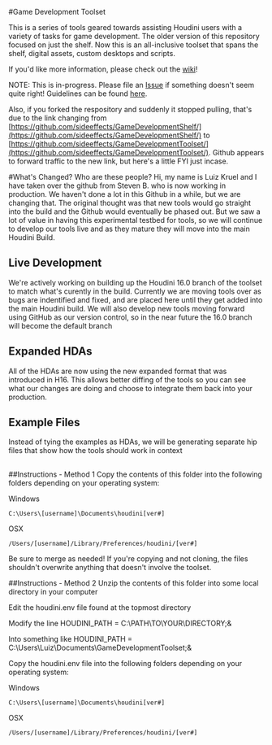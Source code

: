 #Game Development Toolset

This is a series of tools geared towards assisting Houdini users with a variety of tasks for game development. The older version of this repository focused on just the shelf. Now this is an all-inclusive toolset that spans the shelf, digital assets, custom desktops and scripts.

If you'd like more information, please check out the [wiki](https://github.com/sideeffects/GameDevelopmentToolset/wiki)!

NOTE: This is in-progress. Please file an [Issue](https://github.com/sideeffects/GameDevelopmentToolset/issues) if something doesn't seem quite right! Guidelines can be found [here](https://github.com/sideeffects/GameDevelopmentToolset/wiki/How-to-contribute!).

Also, if you forked the respository and suddenly it stopped pulling, that's due to the link changing from [https://github.com/sideeffects/GameDevelopmentShelf/](https://github.com/sideeffects/GameDevelopmentShelf/) to [https://github.com/sideeffects/GameDevelopmentToolset/](https://github.com/sideeffects/GameDevelopmentToolset/). Github appears to forward traffic to the new link, but here's a little FYI just incase.

#What's Changed? Who are these people? 
Hi, my name is Luiz Kruel and I have taken over the github from Steven B. who is now working in production. We haven't done a lot in this Github in a while, but we are changing that. The original thought was that new tools would go straight into the build and the Github would eventually be phased out. 
But we saw a lot of value in having this experimental testbed for tools, so we will continue to develop our tools live and as they mature they will move into the main Houdini Build. 


## Live Development 
We're actively working on building up the Houdini 16.0 branch of the toolset to match what's curently in the build. 
Currently we are moving tools over as bugs are indentified and fixed, and are placed here until they get added into the main Houdini build. 
We will also develop new tools moving forward using GitHub as our version control, so in the near future the 16.0 branch will become the default branch 

## Expanded HDAs 
All of the HDAs are now using the new expanded format that was introduced in H16. This allows better diffing of the tools so you can see what our changes are doing and choose to integrate them back into your production. 

## Example Files 
Instead of tying the examples as HDAs, we will be generating separate hip files that show how the tools should work in context 

## 

##Instructions - Method 1 
Copy the contents of this folder into the following folders depending on your operating system:

Windows

    C:\Users\[username]\Documents\houdini[ver#]

OSX

    /Users/[username]/Library/Preferences/houdini/[ver#]

Be sure to merge as needed! If you're copying and not cloning, the files shouldn't overwrite anything that doesn't involve the toolset.

##Instructions - Method 2 
Unzip the contents of this folder into some local directory in your computer 

Edit the houdini.env file found at the topmost directory 

Modify the line HOUDINI_PATH = C:\PATH\TO\YOUR\DIRECTORY;&

Into something like HOUDINI_PATH = C:\Users\Luiz\Documents\GameDevelopmentToolset;&

Copy the houdini.env file into the following folders depending on your operating system:

Windows

    C:\Users\[username]\Documents\houdini[ver#]

OSX

    /Users/[username]/Library/Preferences/houdini/[ver#]

